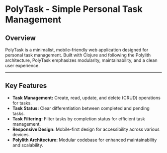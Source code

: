 # PolyTask - Simple Personal Task Management

## Overview

PolyTask is a minimalist, mobile-friendly web application designed for personal task management. Built with Clojure and following the Polylith architecture, PolyTask emphasizes modularity, maintainability, and a clean user experience.

---

## Key Features

- **Task Management:** Create, read, update, and delete (CRUD) operations for tasks.
- **Task Status:** Clear differentiation between completed and pending tasks.
- **Task Filtering:** Filter tasks by completion status for efficient task management.
- **Responsive Design:** Mobile-first design for accessibility across various devices.
- **Polylith Architecture:** Modular codebase for enhanced maintainability and scalability.
